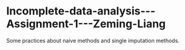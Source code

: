# Incomplete-data-analysis---Assignment-1---Zeming-Liang
Some practices about naive methods and single imputation methods.
